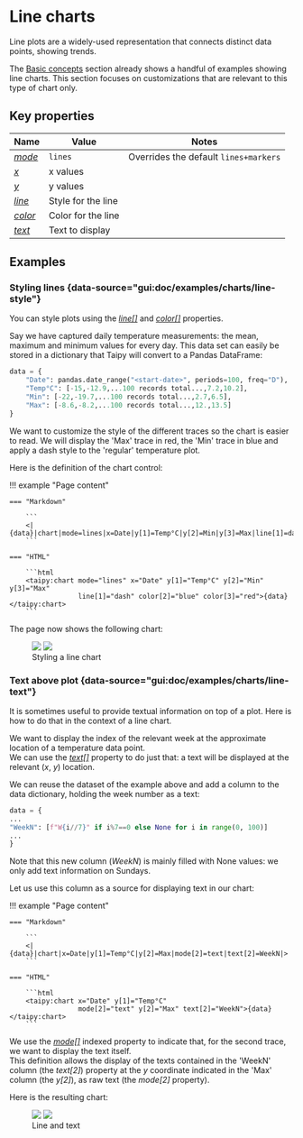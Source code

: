# Line charts

Line plots are a widely-used representation that connects distinct
data points, showing trends.

The [Basic concepts](basics.md) section already shows a handful of examples
showing line charts. This section focuses on customizations that are
relevant to this type of chart only.

## Key properties

| Name            | Value           | Notes   |
| --------------- | ------------------------- | ------------------ |
| [*mode*](../chart.md#p-mode)      | `lines`          | Overrides the default `lines+markers` |
| [*x*](../chart.md#p-x)            | x values           |  |
| [*y*](../chart.md#p-y)            | y values           |  |
| [*line*](../chart.md#p-line)      | Style for the line |  |
| [*color*](../chart.md#p-color)  | Color for the line  |  |
| [*text*](../chart.md#p-text)  | Text to display  |  |

## Examples

### Styling lines {data-source="gui:doc/examples/charts/line-style"}

You can style plots using the [*line[]*](../chart.md#p-line) and
[*color[]*](../chart.md#p-color) properties.

Say we have captured daily temperature measurements: the mean, maximum
and minimum values for every day. This data set can easily be stored in a
dictionary that Taipy will convert to a Pandas DataFrame:
```py
data = {
    "Date": pandas.date_range("<start-date>", periods=100, freq="D"),
    "Temp°C": [-15,-12.9,...100 records total...,7.2,10.2],
    "Min": [-22,-19.7,...100 records total...,2.7,6.5],
    "Max": [-8.6,-8.2,...100 records total...,12.,13.5]
}
```

We want to customize the style of the different traces so the chart
is easier to read. We will display the 'Max' trace in red, the 'Min'
trace in blue and apply a dash style to the 'regular' temperature
plot.

Here is the definition of the chart control:

!!! example "Page content"

    === "Markdown"

        ```
        <|{data}|chart|mode=lines|x=Date|y[1]=Temp°C|y[2]=Min|y[3]=Max|line[1]=dash|color[2]=blue|color[3]=red|>
        ```
  
    === "HTML"

        ```html
        <taipy:chart mode="lines" x="Date" y[1]="Temp°C" y[2]="Min" y[3]="Max"
                     line[1]="dash" color[2]="blue" color[3]="red">{data}</taipy:chart>
        ```

The page now shows the following chart:

<figure>
    <img src="../line-style-d.png" class="visible-dark" />
    <img src="../line-style-l.png" class="visible-light"/>
    <figcaption>Styling a line chart</figcaption>
</figure>

### Text above plot {data-source="gui:doc/examples/charts/line-text"}

It is sometimes useful to provide textual information on top of a plot.
Here is how to do that in the context of a line chart.

We want to display the index of the relevant week at the approximate location of a
temperature data point.<br/>
We can use the [*text[]*](../chart.md#p-text) property to do just that: a text will
be displayed at the relevant (*x*, *y*) location.

We can reuse the dataset of the example above and add a column to
the data dictionary, holding the week number as a text:
```py
data = {
...
"WeekN": [f"W{i//7}" if i%7==0 else None for i in range(0, 100)]
...
}
```
Note that this new column (*WeekN*) is mainly filled with None values: we only add text
information on Sundays.

Let us use this column as a source for displaying text in our chart:

!!! example "Page content"

    === "Markdown"

        ```
        <|{data}|chart|x=Date|y[1]=Temp°C|y[2]=Max|mode[2]=text|text[2]=WeekN|>
        ```
  
    === "HTML"

        ```html
        <taipy:chart x="Date" y[1]="Temp°C"
                     mode[2]="text" y[2]="Max" text[2]="WeekN">{data}</taipy:chart>
        ```

We use the [*mode[]*](../chart.md#p-mode) indexed property to indicate that, for
the second trace, we want to display the text itself.<br/>
This definition allows the display of the texts contained in the 'WeekN'
column (the *text[2]*) property at the *y* coordinate indicated in the
'Max' column (the *y[2]*), as raw text (the *mode[2]* property).

Here is the resulting chart:

<figure>
    <img src="../line-text-d.png" class="visible-dark" />
    <img src="../line-text-l.png" class="visible-light"/>
    <figcaption>Line and text</figcaption>
</figure>
